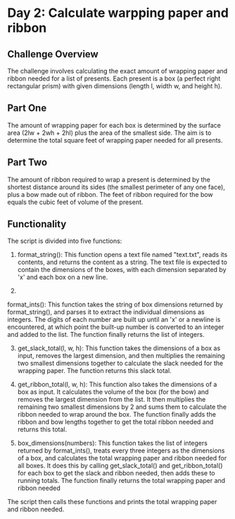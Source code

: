 # Day 2: Calculate warpping paper and ribbon 

## Challenge Overview
The challenge involves calculating the exact amount of wrapping paper and ribbon needed for a list of presents. Each present is a box (a perfect right rectangular prism) with given dimensions (length l, width w, and height h).

## Part One
The amount of wrapping paper for each box is determined by the surface area (2lw + 2wh + 2hl) plus the area of the smallest side. The aim is to determine the total square feet of wrapping paper needed for all presents.

## Part Two
The amount of ribbon required to wrap a present is determined by the shortest distance around its sides (the smallest perimeter of any one face), plus a bow made out of ribbon. The feet of ribbon required for the bow equals the cubic feet of volume of the present.

## Functionality 
The script is divided into five functions:

1. format_string(): 
This function opens a text file named "text.txt", reads its contents, and returns the content as a string. The text file is expected to contain the dimensions of the boxes, with each dimension separated by 'x' and each box on a new line.

2. 
format_ints(): This function takes the string of box dimensions returned by format_string(), and parses it to extract the individual dimensions as integers. The digits of each number are built up until an 'x' or a newline is encountered, at which point the built-up number is converted to an integer and added to the list. The function finally returns the list of integers.

3. get_slack_total(l, w, h): 
This function takes the dimensions of a box as input, removes the largest dimension, and then multiplies the remaining two smallest dimensions together to calculate the slack needed for the wrapping paper. The function returns this slack total.

4. get_ribbon_total(l, w, h): 
This function also takes the dimensions of a box as input. It calculates the volume of the box (for the bow) and removes the largest dimension from the list. It then multiplies the remaining two smallest dimensions by 2 and sums them to calculate the ribbon needed to wrap around the box. The function finally adds the ribbon and bow lengths together to get the total ribbon needed and returns this total.

5. box_dimensions(numbers): 
This function takes the list of integers returned by format_ints(), treats every three integers as the dimensions of a box, and calculates the total wrapping paper and ribbon needed for all boxes. It does this by calling get_slack_total() and get_ribbon_total() for each box to get the slack and ribbon needed, then adds these to running totals. The function finally returns the total wrapping paper and ribbon needed

The script then calls these functions and prints the total wrapping paper and ribbon needed.



